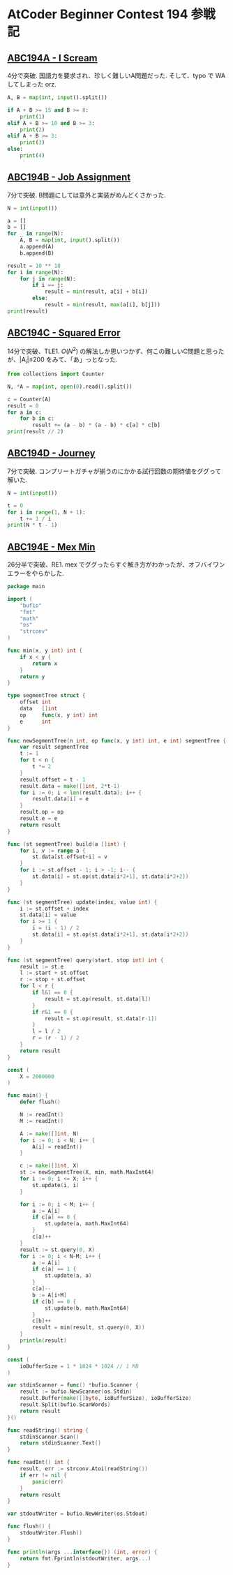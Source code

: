 # AtCoder Beginner Contest 194 参戦記

## [ABC194A - I Scream](https://atcoder.jp/contests/abc194/tasks/abc194_a)

4分で突破. 国語力を要求され、珍しく難しいA問題だった. そして、typo で WA してしまった orz.

```python
A, B = map(int, input().split())

if A + B >= 15 and B >= 8:
    print(1)
elif A + B >= 10 and B >= 3:
    print(2)
elif A + B >= 3:
    print(3)
else:
    print(4)
```

## [ABC194B - Job Assignment](https://atcoder.jp/contests/abc194/tasks/abc194_b)

7分で突破. B問題にしては意外と実装がめんどくさかった.

```python
N = int(input())

a = []
b = []
for _ in range(N):
    A, B = map(int, input().split())
    a.append(A)
    b.append(B)

result = 10 ** 18
for i in range(N):
    for j in range(N):
        if i == j:
            result = min(result, a[i] + b[i])
        else:
            result = min(result, max(a[i], b[j]))
print(result)
```

## [ABC194C - Squared Error](https://atcoder.jp/contests/abc194/tasks/abc194_c)

14分で突破、TLE1. *O*(*N*<sup>2</sup>) の解法しか思いつかず、何この難しいC問題と思ったが、|A<sub>i</sub>|≤200 をみて、「あ」っとなった.

```python
from collections import Counter

N, *A = map(int, open(0).read().split())

c = Counter(A)
result = 0
for a in c:
    for b in c:
        result += (a - b) * (a - b) * c[a] * c[b]
print(result // 2)
```

## [ABC194D - Journey](https://atcoder.jp/contests/abc194/tasks/abc194_d)

7分で突破. コンプリートガチャが揃うのにかかる試行回数の期待値をググって解いた.

```python
N = int(input())

t = 0
for i in range(1, N + 1):
    t += 1 / i
print(N * t - 1)
```

## [ABC194E - Mex Min](https://atcoder.jp/contests/abc194/tasks/abc194_e)

26分半で突破、RE1. mex でググったらすぐ解き方がわかったが、オフバイワンエラーをやらかした.

```go
package main

import (
	"bufio"
	"fmt"
	"math"
	"os"
	"strconv"
)

func min(x, y int) int {
	if x < y {
		return x
	}
	return y
}

type segmentTree struct {
	offset int
	data   []int
	op     func(x, y int) int
	e      int
}

func newSegmentTree(n int, op func(x, y int) int, e int) segmentTree {
	var result segmentTree
	t := 1
	for t < n {
		t *= 2
	}
	result.offset = t - 1
	result.data = make([]int, 2*t-1)
	for i := 0; i < len(result.data); i++ {
		result.data[i] = e
	}
	result.op = op
	result.e = e
	return result
}

func (st segmentTree) build(a []int) {
	for i, v := range a {
		st.data[st.offset+i] = v
	}
	for i := st.offset - 1; i > -1; i-- {
		st.data[i] = st.op(st.data[i*2+1], st.data[i*2+2])
	}
}

func (st segmentTree) update(index, value int) {
	i := st.offset + index
	st.data[i] = value
	for i >= 1 {
		i = (i - 1) / 2
		st.data[i] = st.op(st.data[i*2+1], st.data[i*2+2])
	}
}

func (st segmentTree) query(start, stop int) int {
	result := st.e
	l := start + st.offset
	r := stop + st.offset
	for l < r {
		if l&1 == 0 {
			result = st.op(result, st.data[l])
		}
		if r&1 == 0 {
			result = st.op(result, st.data[r-1])
		}
		l = l / 2
		r = (r - 1) / 2
	}
	return result
}

const (
	X = 2000000
)

func main() {
	defer flush()

	N := readInt()
	M := readInt()

	A := make([]int, N)
	for i := 0; i < N; i++ {
		A[i] = readInt()
	}

	c := make([]int, X)
	st := newSegmentTree(X, min, math.MaxInt64)
	for i := 0; i <= X; i++ {
		st.update(i, i)
	}

	for i := 0; i < M; i++ {
		a := A[i]
		if c[a] == 0 {
			st.update(a, math.MaxInt64)
		}
		c[a]++
	}
	result := st.query(0, X)
	for i := 0; i < N-M; i++ {
		a := A[i]
		if c[a] == 1 {
			st.update(a, a)
		}
		c[a]--
		b := A[i+M]
		if c[b] == 0 {
			st.update(b, math.MaxInt64)
		}
		c[b]++
		result = min(result, st.query(0, X))
	}
	println(result)
}

const (
	ioBufferSize = 1 * 1024 * 1024 // 1 MB
)

var stdinScanner = func() *bufio.Scanner {
	result := bufio.NewScanner(os.Stdin)
	result.Buffer(make([]byte, ioBufferSize), ioBufferSize)
	result.Split(bufio.ScanWords)
	return result
}()

func readString() string {
	stdinScanner.Scan()
	return stdinScanner.Text()
}

func readInt() int {
	result, err := strconv.Atoi(readString())
	if err != nil {
		panic(err)
	}
	return result
}

var stdoutWriter = bufio.NewWriter(os.Stdout)

func flush() {
	stdoutWriter.Flush()
}

func println(args ...interface{}) (int, error) {
	return fmt.Fprintln(stdoutWriter, args...)
}
```
